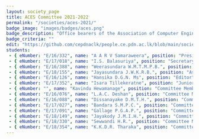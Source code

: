 ```yaml
---
layout: society_page
title: ACES Committee 2021-2022
permalink: "/societies/aces-2021/"
badge_image: "images/badges/aces.png"
badge_description: "Office bearers of the Association of Computer Engineering Students (ACES) for the year 2021-2022"
badge_criteria: ""
edit: "https://github.com/cepdnaclk/people.ce.pdn.ac.lk/blob/main/societies/aces-2021"
students: 
 - { eNumber: "E/16/332", name: "A A R V Samaraweera", position: "President", profile_url: "/students/e16/332/", profile_image: "/images/students/e16/e16332.jpg", link: "#" }
 - { eNumber: "E/17/018", name: "I.S. Balasuriya", position: "Secretary", profile_url: "/students/e17/018/", profile_image: "/images/students/e17/e17018.jpg", link: "#" }
 - { eNumber: "E/16/388", name: "Weerasundara W.M.T.M.P.B.", position: "Vice President", profile_url: "/students/e16/388/", profile_image: "/images/students/e16/e16388.jpg", link: "#" }
 - { eNumber: "E/18/155", name: "Jayasundara J.W.K.R.B.", position: "Assistant Secretary", profile_url: "/students/e18/155/", profile_image: "/images/students/e18/e18155.jpg", link: "#" }
 - { eNumber: "E/16/126", name: "Hansika D.G.N. Ms", position: "Editor", profile_url: "/students/e16/126/", profile_image: "/images/students/e16/e16126.jpg", link: "#" }
 - { eNumber: "E/17/352", name: "Isara Tillekeratne", position: "Junior Editor", profile_url: "/students/e17/352/", profile_image: "/images/students/e17/e17352.jpg", link: "#" }
 - { eNumber: "", name: "Kavindu Hewamanage", position: "Committee Member", profile_url: "#", profile_image: "https://people.ce.pdn.ac.lk/images/students/default.jpg", link: "" }
 - { eNumber: "E/16/076", name: "L.A.C. Deshan", position: "Committee Member", profile_url: "/students/e16/076/", profile_image: "/images/students/e16/e16076.jpg", link: "#" }
 - { eNumber: "E/16/088", name: "Dissanayake D.M.T.H.", position: "Committee Member", profile_url: "/students/e16/088/", profile_image: "/images/students/e16/e16088.jpg", link: "#" }
 - { eNumber: "E/17/027", name: "Bandara S.M.P.C.", position: "Committee Member", profile_url: "/students/e17/027/", profile_image: "/images/students/e17/e17027.jpg", link: "#" }
 - { eNumber: "E/17/091", name: "Gallage P.G.A.P.", position: "Committee Member", profile_url: "/students/e17/091/", profile_image: "/images/students/e17/e17091.jpg", link: "#" }
 - { eNumber: "E/18/149", name: "Jayakody J.M.I.H.", position: "Committee Member", profile_url: "/students/e18/149/", profile_image: "/images/students/e18/e18149.jpg", link: "#" }
 - { eNumber: "E/18/330", name: "Sewwandi H.R.", position: "Committee Member", profile_url: "/students/e18/330/", profile_image: "/images/students/e18/e18330.jpg", link: "#" }
 - { eNumber: "E/18/354", name: "K.K.D.R. Tharaka", position: "Committee Member", profile_url: "/students/e18/354/", profile_image: "/images/students/e18/e18354.jpg", link: "#" }
---
```


